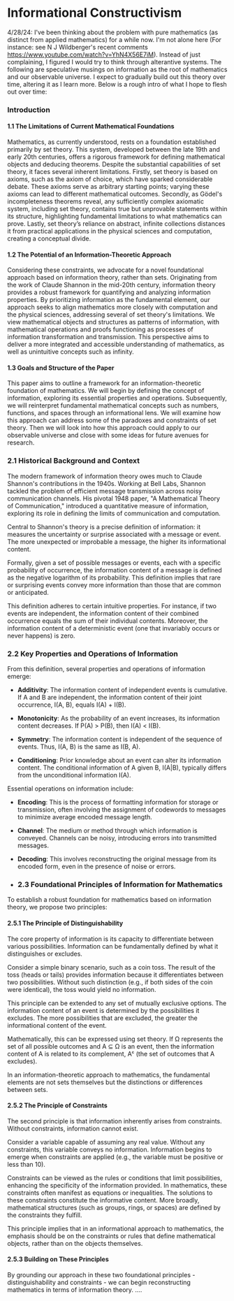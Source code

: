 # Informational Constructivism

4/28/24: I've been thinking about the problem with pure mathematics (as distinct from applied mathematics) for a while now. I'm not alone here (For instance: see N J Wildberger's recent comments https://www.youtube.com/watch?v=YhN4X56E7iM). Instead of just complaining, I figured I would try to think through alterantive systems. The following are speculative musings on information as the root of mathematics and our observable universe. I expect to gradually build out this theory over time, altering it as I learn more. Below is a rough intro of what I hope to flesh out over time: 


### Introduction

#### 1.1 The Limitations of Current Mathematical Foundations

Mathematics, as currently understood, rests on a foundation established primarily by set theory. This system, developed between the late 19th and early 20th centuries, offers a rigorous framework for defining mathematical objects and deducing theorems. Despite the substantial capabilities of set theory, it faces several inherent limitations. Firstly, set theory is based on axioms, such as the axiom of choice, which have sparked considerable debate. These axioms serve as arbitrary starting points; varying these axioms can lead to different mathematical outcomes. Secondly, as Gödel's incompleteness theorems reveal, any sufficiently complex axiomatic system, including set theory, contains true but unprovable statements within its structure, highlighting fundamental limitations to what mathematics can prove. Lastly, set theory’s reliance on abstract, infinite collections distances it from practical applications in the physical sciences and computation, creating a conceptual divide.

#### 1.2 The Potential of an Information-Theoretic Approach

Considering these constraints, we advocate for a novel foundational approach based on information theory, rather than sets. Originating from the work of Claude Shannon in the mid-20th century, information theory provides a robust framework for quantifying and analyzing information properties. By prioritizing information as the fundamental element, our approach seeks to align mathematics more closely with computation and the physical sciences, addressing several of set theory's limitations. We view mathematical objects and structures as patterns of information, with mathematical operations and proofs functioning as processes of information transformation and transmission. This perspective aims to deliver a more integrated and accessible understanding of mathematics, as well as unintuitive concepts such as infinity.

#### 1.3 Goals and Structure of the Paper

This paper aims to outline a framework for an information-theoretic foundation of mathematics. We will begin by defining the concept of information, exploring its essential properties and operations. Subsequently, we will reinterpret fundamental mathematical concepts such as numbers, functions, and spaces through an informational lens. We will examine how this approach can address some of the paradoxes and constraints of set theory. Then we will look into how this approach could apply to our observable universe and close with some ideas for future avenues for research.

### 2.1 Historical Background and Context

The modern framework of information theory owes much to Claude Shannon's contributions in the 1940s. Working at Bell Labs, Shannon tackled the problem of efficient message transmission across noisy communication channels. His pivotal 1948 paper, "A Mathematical Theory of Communication," introduced a quantitative measure of information, exploring its role in defining the limits of communication and computation.

Central to Shannon's theory is a precise definition of information: it measures the uncertainty or surprise associated with a message or event. The more unexpected or improbable a message, the higher its informational content.

Formally, given a set of possible messages or events, each with a specific probability of occurrence, the information content of a message is defined as the negative logarithm of its probability. This definition implies that rare or surprising events convey more information than those that are common or anticipated.

This definition adheres to certain intuitive properties. For instance, if two events are independent, the information content of their combined occurrence equals the sum of their individual contents. Moreover, the information content of a deterministic event (one that invariably occurs or never happens) is zero.

### 2.2 Key Properties and Operations of Information

From this definition, several properties and operations of information emerge:

- **Additivity**: The information content of independent events is cumulative. If A and B are independent, the information content of their joint occurrence, I(A, B), equals I(A) + I(B).
  
- **Monotonicity**: As the probability of an event increases, its information content decreases. If P(A) > P(B), then I(A) < I(B).
  
- **Symmetry**: The information content is independent of the sequence of events. Thus, I(A, B) is the same as I(B, A).
  
- **Conditioning**: Prior knowledge about an event can alter its information content. The conditional information of A given B, I(A|B), typically differs from the unconditional information I(A).

Essential operations on information include:

- **Encoding**: This is the process of formatting information for storage or transmission, often involving the assignment of codewords to messages to minimize average encoded message length.
  
- **Channel**: The medium or method through which information is conveyed. Channels can be noisy, introducing errors into transmitted messages.
  
- **Decoding**: This involves reconstructing the original message from its encoded form, even in the presence of noise or errors.

- ### 2.3 Foundational Principles of Information for Mathematics

To establish a robust foundation for mathematics based on information theory, we propose two principles:

#### 2.5.1 The Principle of Distinguishability

The core property of information is its capacity to differentiate between various possibilities. Information can be fundamentally defined by what it distinguishes or excludes.

Consider a simple binary scenario, such as a coin toss. The result of the toss (heads or tails) provides information because it differentiates between two possibilities. Without such distinction (e.g., if both sides of the coin were identical), the toss would yield no information.

This principle can be extended to any set of mutually exclusive options. The information content of an event is determined by the possibilities it excludes. The more possibilities that are excluded, the greater the informational content of the event.

Mathematically, this can be expressed using set theory. If Ω represents the set of all possible outcomes and A ⊆ Ω is an event, then the information content of A is related to its complement, Aᶜ (the set of outcomes that A excludes).

In an information-theoretic approach to mathematics, the fundamental elements are not sets themselves but the distinctions or differences between sets.

#### 2.5.2 The Principle of Constraints

The second principle is that information inherently arises from constraints. Without constraints, information cannot exist.

Consider a variable capable of assuming any real value. Without any constraints, this variable conveys no information. Information begins to emerge when constraints are applied (e.g., the variable must be positive or less than 10).

Constraints can be viewed as the rules or conditions that limit possibilities, enhancing the specificity of the information provided. In mathematics, these constraints often manifest as equations or inequalities. The solutions to these constraints constitute the informative content. More broadly, mathematical structures (such as groups, rings, or spaces) are defined by the constraints they fulfill.

This principle implies that in an informational approach to mathematics, the emphasis should be on the constraints or rules that define mathematical objects, rather than on the objects themselves.

#### 2.5.3 Building on These Principles

By grounding our approach in these two foundational principles - distinguishability and constraints - we can begin reconstructing mathematics in terms of information theory.
....

